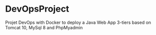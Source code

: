 # DevOpsProject
Projet DevOps with Docker to deploy a Java Web App 3-tiers based on Tomcat 10, MySql 8 and PhpMyadmin
